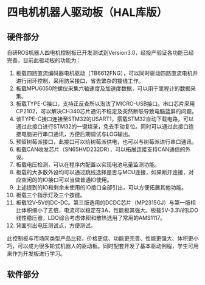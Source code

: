 # 四电机机器人驱动板（HAL库版）

## 硬件部分

自研ROS机器人四电机控制板已开发测试到Version3.0，经投产验证各功能已经完善，目前此驱动板的功能为：  

1. 板载四路直流编码器电机驱动（TB6612FNG），可以同时驱动四路直流电机并进行闭环控制，采用防呆接口，省去繁杂的接线工作。
2. 板载MPU6050陀螺仪采集六轴速度及加速度数据，可以用于里程计的数据采集。
3. 板载TYPE-C接口，支持正反查所以淘汰了MICRO-USB接口。串口芯片采用CP2102，可以解决CH340芯片通讯不稳定及突然断联导致电脑蓝屏的问题。
4. 该TYPE-C接口连接至STM32的USART1，搭载STM32自动下载电路，可以通过此接口进行STM32的一键烧录，免去手动复位。同时可以通过此接口连接电脑进行串口通讯，方便后期调试与LOG输出。
5. 预留树莓派接口，此接口可以给树莓派供电，也可以与树莓派进行串口通讯。
6. 板载CAN收发芯片（SN65HVD232DR），可以拓展连接支持CAN通信的外设。
7. 板载电压检测，可以在程序内配置以实现电池电量监测功能。
8. 板载的大多数外设均可以通过跳线选择是否与MCU连接，如果断开连接，对应空闲的的IO接口可以当做普通IO使用。
9. 上述提到的IO和剩余未使用的IO接口全部引出，可以方便拓展其他功能。
10. 板载三个指示灯及三个按键。
11. 板载12V-5V的DC-DC。第三版选用的DCDC芯片（MP2315GJ）与第一版相比体积缩小了五倍，电流可以稳定在3A，性能极其强大。板载5V-3.3V的LDO线性稳压器，LDO综合考虑体积和散热选用了常用的AMS1117。
12. 背面引出电压测试点，方便测试。

此控制板与市场同类型产品比较，价格更低、功能更完善、性能更强大、体积更小巧，可以成为很多轮式机器人的驱动板。同时配套开发了基本驱动例程，学生可用来作为开发板进行学习。

## 软件部分

